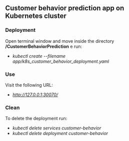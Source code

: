<h2>Customer behavior prediction app on Kubernetes cluster </h2>

<h3>Deployment</h3>

Open terminal window and move inside the directory **/CustomerBehaviorPrediction** e run:
  * *kubectl create --filename app/k8s_customer_behavior_deployment.yaml*


<h3> Use </h3>

Visit the following URL:
 * *http://127.0.0.1:30070/*

<h3> Clean </h3>
To delete the deployment run:

 * *kubectl delete services customer-behavior*
 * *kubectl delete deployment customer-behavior*